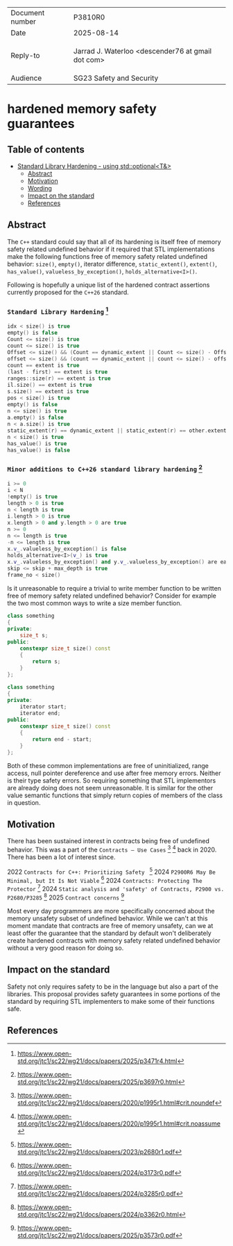 <style type="text/css">
ins { background-color: #CCFFCC }
s { background-color: #FFCACA }
blockquote { color: inherit !important }
</style>

<table>
<tr>
<td>Document number</td>
<td>P3810R0</td>
</tr>
<tr>
<td>Date</td>
<td>2025-08-14</td>
</tr>
<tr>
<td>Reply-to</td>
<td>

Jarrad J. Waterloo &lt;descender76 at gmail dot com&gt;

</td>
</tr>
<tr>
<td>Audience</td>
<td>SG23 Safety and Security</td>
</tr>
</table>

# hardened memory safety guarantees

<style>
.inline-link
{
    font-size: small;
    margin-top: -2.8em;
    margin-right: 4px;
    text-align: right;
    font-weight: bold;
}

code
{
    font-family: "Fira Code", monospace !important;
    font-size: 0.87em;
}

.sourceCode
{
    font-size: 0.95em;
}

a code
{
    color: #0645ad;
}
</style>

## Table of contents

- [Standard Library Hardening - using std::optional<T&>](#Standard-Library-Hardening-using-std-optional-T)
  - [Abstract](#Abstract)
  - [Motivation](#Motivation)
  - [Wording](#Wording)
  - [Impact on the standard](#Impact-on-the-standard)
  - [References](#References)

## Abstract

The `C++` standard could say that all of its hardening is itself free of memory safety related undefined behavior if it required that STL implementations make the following functions free of memory safety related undefined behavior: `size()`, `empty()`, iterator difference, `static_extent()`, `extent()`, `has_value()`, `valueless_by_exception()`, `holds_alternative<I>()`.

Following is hopefully a unique list of the hardened contract assertions currently proposed for the `C++26` standard.

### `Standard Library Hardening` [^p3471r4]

```cpp
idx < size() is true
empty() is false
Count <= size() is true
count <= size() is true
Offset <= size() && (Count == dynamic_extent || Count <= size() - Offset) is true
offset <= size() && (count == dynamic_extent || count <= size() - offset) is true
count == extent is true
(last - first) == extent is true
ranges::size(r) == extent is true
il.size() == extent is true
s.size() == extent is true
pos < size() is true
empty() is false
n <= size() is true
a.empty() is false
n < a.size() is true
static_extent(r) == dynamic_extent || static_extent(r) == other.extent(r) is true
n < size() is true
has_value() is true
has_value() is false
```

### `Minor additions to C++26 standard library hardening` [^p3697r0]

```cpp
i >= 0
i < N
!empty() is true
length > 0 is true
n < length is true
i.length > 0 is true
x.length > 0 and y.length > 0 are true
n >= 0
n <= length is true
-n <= length is true
x.v_.valueless_by_exception() is false
holds_alternative<I>(v_) is true
x.v_.valueless_by_exception() and y.v_.valueless_by_exception() are each false
skip <= skip + max_depth is true
frame_no < size()
```

Is it unreasonable to require a trivial to write member function to be written free of memory safety related undefined behavior? Consider for example the two most common ways to write a size member function.

```cpp
class something
{
private:
    size_t s;
public:
    constexpr size_t size() const
    {
        return s; 
    }
};
```

```cpp
class something
{
private:
    iterator start;
    iterator end;
public:
    constexpr size_t size() const
    {
        return end - start; 
    }
};
```

Both of these common implementations are free of uninitialized, range access, null pointer dereference and use after free memory errors. Neither is their type safety errors. So requiring something that STL implementors are already doing does not seem unreasonable. It is similar for the other value semantic functions that simply return copies of members of the class in question.

## Motivation

There has been sustained interest in contracts being free of undefined behavior. This was a part of the `Contracts — Use Cases` [^crit.noundef] [^crit.noassume] back in 2020. There has been a lot of interest since.

2022 `Contracts for C++: Prioritizing Safety ` [^p2680r1]
2024 `P2900R6 May Be Minimal, but It Is Not
Viable` [^p3173r0]
2024 `Contracts: Protecting The Protector` [^p3285r0]
2024 `Static analysis and 'safety' of Contracts, P2900 vs. P2680/P3285` [^p3362r0]
2025 `Contract concerns` [^p3573r0]

Most every day programmers are more specifically concerned about the memory unsafety subset of undefined behavior. While we can't at this moment mandate that contracts are free of memory unsafety, can we at least offer the guarantee that the standard by default won't deliberately create hardened contracts with memory safety related undefined behavior without a very good reason for doing so.

## Impact on the standard

Safety not only requires safety to be in the language but also a part of the libraries. This proposal provides safety guarantees in some portions of the standard by requiring STL implementers to make some of their functions safe.

## References
<!-- Standard library hardening -->
[^p3471r4]: <https://www.open-std.org/jtc1/sc22/wg21/docs/papers/2025/p3471r4.html>
<!-- Minor additions to C++26 standard library hardening -->
[^p3697r0]: <https://www.open-std.org/jtc1/sc22/wg21/docs/papers/2025/p3697r0.html>
<!-- Working Draft, Programming Languages -- C++ -->
[^n5008]: <https://www.open-std.org/jtc1/sc22/wg21/docs/papers/2025/n5008.pdf>
<!-- Contracts — Use Cases -->
[^crit.noundef]: <https://www.open-std.org/jtc1/sc22/wg21/docs/papers/2020/p1995r1.html#crit.noundef>
<!-- Contracts — Use Cases -->
[^crit.noassume]: <https://www.open-std.org/jtc1/sc22/wg21/docs/papers/2020/p1995r1.html#crit.noassume>
<!-- Contracts for C++: Prioritizing Safety -->
[^p2680r1]: <https://www.open-std.org/jtc1/sc22/wg21/docs/papers/2023/p2680r1.pdf>
<!-- P2900R6 May Be Minimal, but It Is Not
Viable -->
[^p3173r0]: <https://www.open-std.org/jtc1/sc22/wg21/docs/papers/2024/p3173r0.pdf>
<!-- Contracts: Protecting The Protector -->
[^p3285r0]: <https://www.open-std.org/jtc1/sc22/wg21/docs/papers/2024/p3285r0.pdf>
<!-- Static analysis and 'safety' of Contracts, P2900 vs. P2680/P3285 -->
[^p3362r0]: <https://www.open-std.org/jtc1/sc22/wg21/docs/papers/2024/p3362r0.html>
<!-- Contract concerns -->
[^p3573r0]: <https://www.open-std.org/jtc1/sc22/wg21/docs/papers/2025/p3573r0.pdf>

